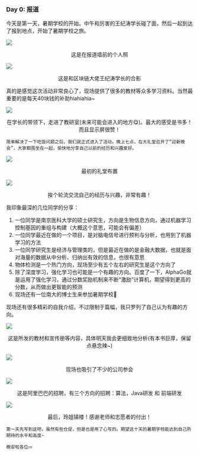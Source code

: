 ### Day 0: 报道

今天是第一天，暑期学校的开始。中午和厉害的王纪涛学长碰了面，然后一起到达了报到地点，开始了暑期学校之旅。

![](/Users/superchen/Desktop/NJUPT-bootcamp/img/Day0/IMG_0114.JPG)

<center>这是在报道墙前的个人照</center>

![](/Users/superchen/Desktop/NJUPT-bootcamp/img/Day0/IMG_0115.JPG)

<center>这是和区块链大佬王纪涛学长的合影</center>

真的是感觉这次活动非常良心了，现场提供了很多的教材等众多学习资料。当然最重要的是每天40块钱的补助hiahiahia~

![](/Users/superchen/Desktop/NJUPT-bootcamp/img/Day0/IMG_0105.JPG)

<center>在学长的带领下，走进了教研室(未来可能会进入的地方😋)。最大的感受是书多！而且显示屏很赞！</center>

	简单解决了一下吃饭问题之后，我们就正式进入了活动。晚上七点，在大礼堂召开了“迎新晚会”，大家都围坐在一起，愉快地分享自己以前的经历和兴趣爱好。

![](/Users/superchen/Desktop/NJUPT-bootcamp/img/Day0/IMG_0127.JPG)

<center>最初的礼堂布置</center>

![](/Users/superchen/Desktop/NJUPT-bootcamp/img/Day0/IMG_0133.JPG)

<center>挨个轮流交流自己的经历与兴趣，非常有趣！</center>

我印象最深的几位同学的分享：

1. 一位同学是南京医科大学的硕士研究生，方向是生物信息方向，通过机器学习控制基因的重组与构建（大概这个意思，可能会有偏差）
2. 一位同学最近在做的一个项目，是对脑电信号进行预判与分析，也用到了机器学习的方法
3. 一位同学研究生是经济与管理类的，但是最近在做的是金融大数据，也就是面对海量的数据从中分析、归纳出有效的信息，也很有意思
4. 物体检测是一个热门方向，现场至少有五个左右的研究生是这个方向了
5. 除了深度学习，强化学习也可能是一个有趣的方向。百度了一下，AlphaGo就是运用了强化学习，通过分数奖励机制来不断“激励”计算机，期望得到更高的分数，从而做出更智能的预测
6. 现场还有一位南大的博士生来参加暑期学校🌚

现场还有很多精彩的自我介绍，不过限制于篇幅，我只罗列了自己认为有趣的方向。

![](/Users/superchen/Desktop/NJUPT-bootcamp/img/Day0/IMG_0129.JPG)

<center>这是所发的教材和宣传册等内容，具体明天我会更细致地分析(有本书巨厚，保留点悬念辣~)</center>

![](/Users/superchen/Desktop/NJUPT-bootcamp/img/Day0/IMG_0121.JPG)

<center>现场也吸引了不少的公司参会</center>

![](/Users/superchen/Desktop/NJUPT-bootcamp/img/Day0/IMG_0124.JPG)

<center>这是阿里巴巴的招聘，有三个方向的招聘：算法，Java研发 和 前端研发</center>

![](/Users/superchen/Desktop/NJUPT-bootcamp/img/Day0/IMG_0138.PNG)

<center>最后，玲姐镇楼！感谢老师和志愿者的付出！</center>

	第一天先写到这吧，虽然有些仓促，但是也是用了心写的。期望这十天的暑期学校能达到自己所期待的水平和高度~
	
	晚安啦各位💤
